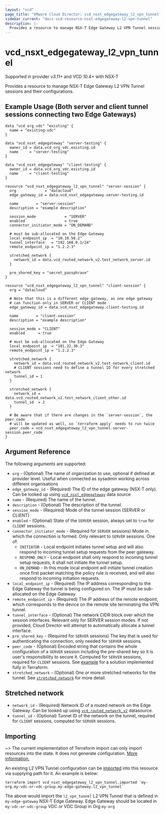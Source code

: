 ```yaml
---
layout: "vcd"
page_title: "VMware Cloud Director: vcd_nsxt_edgegateway_l2_vpn_tunnel"
sidebar_current: "docs-vcd-resource-nsxt-edgegateway-l2-vpn-tunnel"
description: |-
  Provides a resource to manage NSX-T Edge Gateway L2 VPN Tunnel sessions and their configurations.
---
```


# vcd\_nsxt\_edgegateway\_l2\_vpn\_tunnel

Supported in provider *v3.11+* and VCD *10.4+* with NSX-T

Provides a resource to manage NSX-T Edge Gateway L2 VPN Tunnel sessions and their configurations.

<a id="example-usage"></a>
## Example Usage (Both server and client tunnel sessions connecting two Edge Gateways)

```hcl
data "vcd_org_vdc" "existing" {
  name = "existing-vdc"
}

data "vcd_nsxt_edgegateway" "server-testing" {
  owner_id = data.vcd_org_vdc.existing.id
  name     = "server-testing"
}

data "vcd_nsxt_edgegateway" "client-testing" {
  owner_id = data.vcd_org_vdc.existing.id
  name     = "client-testing"
}

resource "vcd_nsxt_edgegateway_l2_vpn_tunnel" "server-session" {
  org             = "datacloud"
  edge_gateway_id = data.vcd_nsxt_edgegateway.server-testing.id

  name        = "server-session"
  description = "example description"

  session_mode             = "SERVER"
  enabled                  = true
  connector_initiator_mode = "ON_DEMAND"

  # must be sub-allocated on the Edge Gateway
  local_endpoint_ip  = "10.10.50.2"
  tunnel_interface   = "192.168.0.1/24"
  remote_endpoint_ip = "1.2.2.3"

  stretched_network {
    network_id = data.vcd_routed_network_v2.test_network_server.id
  }

  pre_shared_key = "secret_passphrase"
}

resource "vcd_nsxt_edgegateway_l2_vpn_tunnel" "client-session" {
  org = "datacloud"

  # Note that this is a different edge gateway, as one edge gateway
  # can function only in SERVER or CLIENT mode
  edge_gateway_id = data.vcd_nsxt_edgegateway.client-testing.id

  name        = "client-session"
  description = "example description"

  session_mode = "CLIENT"
  enabled      = true

  # must be sub-allocated on the Edge Gateway
  local_endpoint_ip  = "101.22.30.3"
  remote_endpoint_ip = "1.2.2.3"

  stretched_network {
    network_id = data.vcd_routed_network_v2.test_network_client.id
    # CLIENT sessions need to define a tunnel ID for every stretched network
    tunnel_id = 1
  }

  stretched_network {
    network_id = data.vcd_routed_network_v2.test_network_client_other.id
    tunnel_id  = 2
  }

  # Be aware that if there are changes in the `server-session`, the peer_code
  # will be updated as well, so `terraform apply` needs to run twice
  peer_code = vcd_nsxt_edgegateway_l2_vpn_tunnel.server-session.peer_code
}
```

## Argument Reference

The following arguments are supported:

* `org` - (Optional) The name of organization to use, optional if defined at 
  provider level. Useful when connected as sysadmin working across different organisations
* `edge_gateway_id` - (Required) The ID of the edge gateway (NSX-T only). 
  Can be looked up using [`vcd_nsxt_edgegateway`](/providers/vmware/vcd/latest/docs/data-sources/nsxt_edgegateway) data source
* `name` - (Required) The name of the tunnel.
* `description` - (Optional) The description of the tunnel.
* `session_mode` - (Required) Mode of the tunnel session (SERVER or CLIENT)
* `enabled` - (Optional) State of the `SERVER` session, always set to `true` for `CLIENT` 
  sessions.
* `connector_initiator_mode` - (Required for `SERVER` sessions) Mode in which 
  the connection is formed. Only relevant to `SERVER` sessions. One of:
	* `INITIATOR` - Local endpoint initiates tunnel setup and will also respond to 
  incoming tunnel setup requests from the peer gateway.
	* `RESPOND_ONLY` - Local endpoint shall only respond to incoming tunnel setup 
  requests, it shall not initiate the tunnel setup.
	* `ON_DEMAND` - In this mode local endpoint will initiate tunnel creation once 
  first packet matching the policy rule is received, and will also respond to 
  incoming initiation requests.
* `local_endpoint_ip` - (Required) The IP address corresponding to the Edge 
  Gateway the tunnel is being configured on. The IP must be sub-allocated 
  on the Edge Gateway.
* `remote_endpoint_ip` - (Required) The IP address of the remote endpoint, which 
corresponds to the device on the remote site terminating the VPN tunnel.
* `tunnel_interface` - (Optional) The network CIDR block over which the session 
  interfaces. Relevant only for SERVER session modes. If not provided, Cloud 
  Director will attempt to automatically allocate a tunnel interface.
* `pre_shared_key` - (Required for `SERVER` sessions) The key that is used for 
  authenticating the connection, only needed for `SERVER` sessions.
* `peer_code` - (Optional) Encoded string that contains the whole configuration 
  of a `SERVER` session including the pre-shared key so it is user's 
  responsibility to secure it. Computed for `SERVER` sessions, required for 
  `CLIENT` sessions. See [example](#example-usage-both-server-and-client-tunnel-sessions-connecting-two-edge-gateways) 
  for a solution implemented fully in Terraform.
* `stretched_network` - (Optional) One or more stretched networks for the tunnel. 
  See [`stretched_network`](#stretched-network) for more detail.

## Stretched network

* `network_id` - (Required) Network ID of a routed network on the Edge Gateway. 
  Can be looked up using [`vcd_routed_network_v2`](/providers/vmware/vcd/latest/docs/resources/nsxt_edgegateway_l2_vpn_tunnel) 
  datasource.
* `tunnel_id` - (Optional) Tunnel ID of the network on the tunnel, required for 
  `CLIENT` sessions, computed for `SERVER` sessions.

## Importing

~> The current implementation of Terraform import can only import resources into the state.
It does not generate configuration. [More information.](https://www.terraform.io/docs/import/)

An existing L2 VPN Tunnel configuration can be [imported][docs-import] into this resource
via supplying path for it. An example is below:

[docs-import]: https://www.terraform.io/docs/import/

```
terraform import vcd_nsxt_edgegateway_l2_vpn_tunnel.imported `my-org.my-vdc-or-vdc-group.my-edge-gateway.l2_vpn_tunnel`
```

The above would import the `l2_vpn_tunnel` L2 VPN Tunnel that is defined in
`my-edge-gateway` NSX-T Edge Gateway. Edge Gateway should be located in `my-vdc-or-vdc-group` VDC or
VDC Group in Org `my-org`
